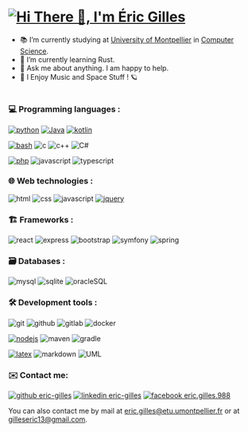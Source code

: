 # [![Hi There 👋, I'm Éric Gilles](https://readme-typing-svg.demolab.com?font=Operator+Mono&size=37&pause=3000&color=FAFAFAFA&vCenter=true&center=true&random=true&width=940&lines=Hi+There+%F0%9F%91%8B%2C+I'm+%C3%89ric+Gilles)](https://github.com/eric-gilles)


- 📚 I’m currently studying at [University of Montpellier](https://sciences.edu.umontpellier.fr/) in [Computer Science](https://informatique-fds.edu.umontpellier.fr/).
- 🌱 I’m currently learning Rust.
- 💬 Ask me about anything. I am happy to help.
- 🎵 I Enjoy Music and Space Stuff ! 🪐

#

### 💻 Programming languages :
[![python](https://img.shields.io/badge/Python-3776AB?style=for-the-badge&logo=python&logoColor=white)](https://www.python.org/)
[![Java](https://img.shields.io/badge/Java-007396?style=for-the-badge&logo=openjdk&logoColor=white)](https://openjdk.java.net/)
[![kotlin](https://img.shields.io/badge/Kotlin-0095D5?style=for-the-badge&logo=kotlin&logoColor=white)](https://kotlinlang.org/)

[![bash](https://img.shields.io/badge/Bash-4EAA25?style=for-the-badge&logo=gnu-bash&logoColor=white)](https://www.gnu.org/software/bash/)
![c](https://img.shields.io/badge/C-A8B9CC?style=for-the-badge&logo=c&logoColor=white)
![c++](https://img.shields.io/badge/C++-00599C?style=for-the-badge&logo=c%2B%2B&logoColor=white)
![C#](https://img.shields.io/badge/C%23-239120?style=for-the-badge&logo=c-sharp&logoColor=white)

[![php](https://img.shields.io/badge/PHP-777BB4?style=for-the-badge&logo=php&logoColor=white)](https://www.php.net/)
![javascript](https://img.shields.io/badge/JavaScript-F7DF1E?style=for-the-badge&logo=javascript&logoColor=black)
![typescript](https://img.shields.io/badge/TypeScript-3178C6?style=for-the-badge&logo=typescript&logoColor=white)

### 🌐 Web technologies :
![html](https://img.shields.io/badge/HTML5-E34F26?style=for-the-badge&logo=html5&logoColor=white)
![css](https://img.shields.io/badge/CSS3-1572B6?style=for-the-badge&logo=css3&logoColor=white)
![javascript](https://img.shields.io/badge/JavaScript-F7DF1E?style=for-the-badge&logo=javascript&logoColor=black)
[![jquery](https://img.shields.io/badge/jQuery-0769AD?style=for-the-badge&logo=jquery&logoColor=white)](https://jquery.com/)


### 🏗️ Frameworks :
![react](https://img.shields.io/badge/React-61DAFB?style=for-the-badge&logo=react&logoColor=black)
![express](https://img.shields.io/badge/Express-000000?style=for-the-badge&logo=express&logoColor=white)
![bootstrap](https://img.shields.io/badge/Bootstrap-563D7C?style=for-the-badge&logo=bootstrap&logoColor=white)
![symfony](https://img.shields.io/badge/Symfony-000000?style=for-the-badge&logo=symfony&logoColor=white)
![spring](https://img.shields.io/badge/Spring-6DB33F?style=for-the-badge&logo=spring&logoColor=white)


### 🗃️ Databases :
![mysql](https://img.shields.io/badge/MySQL-4479A1?style=for-the-badge&logo=mysql&logoColor=white)
![sqlite](https://img.shields.io/badge/SQLite-003B57?style=for-the-badge&logo=sqlite&logoColor=white)
![oracleSQL](https://img.shields.io/badge/OracleSQL-F80000?style=for-the-badge&logo=oracle&logoColor=white)

### 🛠️ Development tools :
![git](https://img.shields.io/badge/Git-F05032?style=for-the-badge&logo=git&logoColor=white)
![github](https://img.shields.io/badge/GitHub-181717?style=for-the-badge&logo=github&logoColor=white)
![gitlab](https://img.shields.io/badge/GitLab-FCA121?style=for-the-badge&logo=gitlab&logoColor=white)
![docker](https://img.shields.io/badge/Docker-2496ED?style=for-the-badge&logo=docker&logoColor=white)

[![nodejs](https://img.shields.io/badge/Node.js-339933?style=for-the-badge&logo=node.js&logoColor=white)](https://nodejs.org/en/)
![maven](https://img.shields.io/badge/Apache_Maven-C71A36?style=for-the-badge&logo=apache-maven&logoColor=white)
![gradle](https://img.shields.io/badge/Gradle-02303A?style=for-the-badge&logo=gradle&logoColor=white)


[![latex](https://img.shields.io/badge/LaTeX-008080?style=for-the-badge&logo=latex&logoColor=white)](https://www.latex-project.org/)
![markdown](https://img.shields.io/badge/Markdown-000000?style=for-the-badge&logo=markdown&logoColor=white)
![UML](https://img.shields.io/badge/UML-000000?style=for-the-badge&logo=uml&logoColor=white)


### ✉️ Contact me:
[![github eric-gilles](https://img.shields.io/badge/GitHub-100000?style=for-the-badge&logo=github&logoColor=white)](https://github.com/eric-gilles)
[![linkedin eric-gilles](https://img.shields.io/badge/LinkedIn-0077B5?style=for-the-badge&logo=linkedin&logoColor=white)](https://linkedin.com/in/eric-gilles1)
[![facebook eric.gilles.988](https://img.shields.io/badge/Facebook-1877F2?style=for-the-badge&logo=facebook&logoColor=white)](https://www.facebook.com/eric.gilles.988)

 
You can also contact me by mail at [eric.gilles@etu.umontpellier.fr](mailto:gilleseric13@gmail.com) or at [gilleseric13@gmail.com](gilleseric13@gmail.com).
